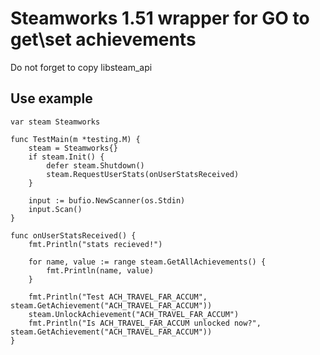 #  Steamworks 1.51 wrapper for GO to get\set achievements

Do not forget to copy libsteam_api

## Use example

```
var steam Steamworks

func TestMain(m *testing.M) {
    steam = Steamworks{}
    if steam.Init() {
        defer steam.Shutdown()
        steam.RequestUserStats(onUserStatsReceived)
    }

    input := bufio.NewScanner(os.Stdin)
    input.Scan()
}

func onUserStatsReceived() {
    fmt.Println("stats recieved!")

    for name, value := range steam.GetAllAchievements() {
        fmt.Println(name, value)
    }

    fmt.Println("Test ACH_TRAVEL_FAR_ACCUM", steam.GetAchievement("ACH_TRAVEL_FAR_ACCUM"))
    steam.UnlockAchievement("ACH_TRAVEL_FAR_ACCUM")
    fmt.Println("Is ACH_TRAVEL_FAR_ACCUM unlocked now?", steam.GetAchievement("ACH_TRAVEL_FAR_ACCUM"))
}
```
